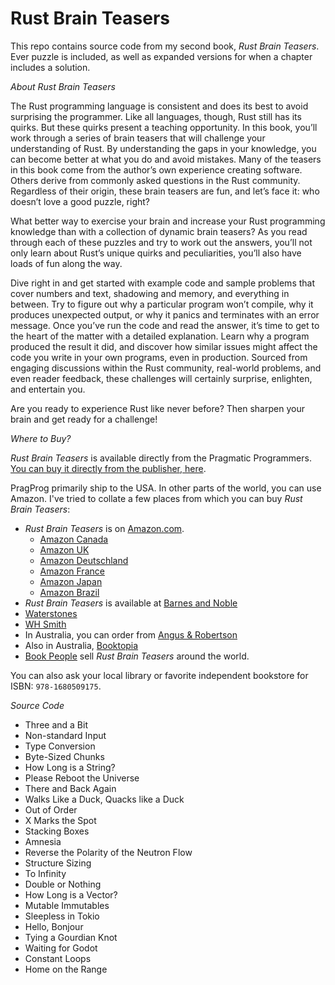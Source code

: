 # Rust Brain Teasers

This repo contains source code from my second book, *Rust Brain Teasers*. Ever puzzle is included, as well as expanded versions for when a chapter includes a solution.

*About Rust Brain Teasers*

The Rust programming language is consistent and does its best to avoid surprising the programmer. Like all languages, though, Rust still has its quirks. But these quirks present a teaching opportunity. In this book, you’ll work through a series of brain teasers that will challenge your understanding of Rust. By understanding the gaps in your knowledge, you can become better at what you do and avoid mistakes. Many of the teasers in this book come from the author’s own experience creating software. Others derive from commonly asked questions in the Rust community. Regardless of their origin, these brain teasers are fun, and let’s face it: who doesn’t love a good puzzle, right?

What better way to exercise your brain and increase your Rust programming knowledge than with a collection of dynamic brain teasers? As you read through each of these puzzles and try to work out the answers, you’ll not only learn about Rust’s unique quirks and peculiarities, you’ll also have loads of fun along the way.

Dive right in and get started with example code and sample problems that cover numbers and text, shadowing and memory, and everything in between. Try to figure out why a particular program won’t compile, why it produces unexpected output, or why it panics and terminates with an error message. Once you’ve run the code and read the answer, it’s time to get to the heart of the matter with a detailed explanation. Learn why a program produced the result it did, and discover how similar issues might affect the code you write in your own programs, even in production. Sourced from engaging discussions within the Rust community, real-world problems, and even reader feedback, these challenges will certainly surprise, enlighten, and entertain you.

Are you ready to experience Rust like never before? Then sharpen your brain and get ready for a challenge!

*Where to Buy?*

*Rust Brain Teasers* is available directly from the Pragmatic Programmers. [You can buy it directly from the publisher, here](https://pragprog.com/titles/hwrustbrain/rust-brain-teasers/).

PragProg primarily ship to the USA. In other parts of the world, you can use Amazon. I've tried to collate a few places from which you can buy *Rust Brain Teasers*:

* *Rust Brain Teasers* is on [Amazon.com](https://www.amazon.com/Rust-Brain-Teasers-Exercise-Your/dp/1680509179).
    * [Amazon Canada](https://www.amazon.ca/Rust-Brain-Teasers-Exercise-Your/dp/1680509179)
    * [Amazon UK](https://www.amazon.co.uk/Rust-Brain-Teasers-Exercise-Your/dp/1680509179)
    * [Amazon Deutschland](https://www.amazon.de/Rust-Brain-Teasers-Exercise-Your/dp/1680509179)
    * [Amazon France](https://www.amazon.fr/Rust-Brain-Teasers-Exercise-Your/dp/1680509179)
    * [Amazon Japan](https://www.amazon.co.jp/Rust-Brain-Teasers-Exercise-Your/dp/1680509179)
    * [Amazon Brazil](https://www.amazon.com.br/Rust-Brain-Teasers-Exercise-Your/dp/1680509179)
* *Rust Brain Teasers* is available at [Barnes and Noble](https://www.barnesandnoble.com/w/rust-brain-teasers-herbert-wolverson/1141092328?ean=9781680509175)
* [Waterstones](https://www.waterstones.com/book/rust-brain-teasers/herbert-wolverson/9781680509175)
* [WH Smith](https://www.whsmith.co.uk/products/rust-brain-teasers-exercise-your-mind/herbert-wolverson/paperback/9781680509175.html)
* In Australia, you can order from [Angus & Robertson](https://www.angusrobertson.com.au/books/rust-brain-teasers-herbert-wolverson/p/9781680509175?searchTerm=rust%20brain%20teasers)
* Also in Australia, [Booktopia](https://www.booktopia.com.au/rust-brain-teasers-herbert-wolverson/book/9781680509175.html)
* [Book People](https://www.bookpeople.com/book/9781680509175) sell *Rust Brain Teasers* around the world.

You can also ask your local library or favorite independent bookstore for ISBN: `978-1680509175`.

*Source Code*

* Three and a Bit
* Non-standard Input
* Type Conversion
* Byte-Sized Chunks
* How Long is a String?
* Please Reboot the Universe
* There and Back Again
* Walks Like a Duck, Quacks like a Duck
* Out of Order
* X Marks the Spot
* Stacking Boxes
* Amnesia
* Reverse the Polarity of the Neutron Flow
* Structure Sizing
* To Infinity
* Double or Nothing
* How Long is a Vector?
* Mutable Immutables
* Sleepless in Tokio
* Hello, Bonjour
* Tying a Gourdian Knot
* Waiting for Godot
* Constant Loops
* Home on the Range

